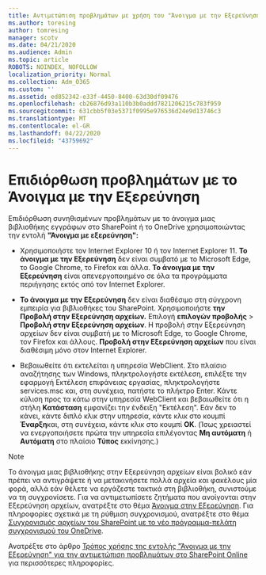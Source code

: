 ```yaml
---
title: Αντιμετώπιση προβλημάτων με χρήση του "Άνοιγμα με την Εξερεύνηση"
ms.author: toresing
author: tomresing
manager: scotv
ms.date: 04/21/2020
ms.audience: Admin
ms.topic: article
ROBOTS: NOINDEX, NOFOLLOW
localization_priority: Normal
ms.collection: Adm_O365
ms.custom: ''
ms.assetid: ed852342-e33f-4450-8400-63d30df09476
ms.openlocfilehash: cb26876d93a110b3b0addd7821206215c783f959
ms.sourcegitcommit: 631cbb5f03e5371f0995e976536d24e9d13746c3
ms.translationtype: MT
ms.contentlocale: el-GR
ms.lasthandoff: 04/22/2020
ms.locfileid: "43759692"
---
```

# <a name="fix-problems-with-open-with-explorer"></a>Επιδιόρθωση προβλημάτων με το Άνοιγμα με την Εξερεύνηση

Επιδιόρθωση συνηθισμένων προβλημάτων με το άνοιγμα μιας βιβλιοθήκης εγγράφων στο SharePoint ή το OneDrive χρησιμοποιώντας την εντολή **"Άνοιγμα με εξερεύνηση":** 
  
- Χρησιμοποιήστε τον Internet Explorer 10 ή τον Internet Explorer 11. **Το άνοιγμα με την Εξερεύνηση** δεν είναι συμβατό με το Microsoft Edge, το Google Chrome, το Firefox και άλλα. **Το άνοιγμα με την Εξερεύνηση** είναι απενεργοποιημένο σε όλα τα προγράμματα περιήγησης εκτός από τον Internet Explorer. 
    
- **Το άνοιγμα με την Εξερεύνηση** δεν είναι διαθέσιμο στη σύγχρονη εμπειρία για βιβλιοθήκες του SharePoint. Χρησιμοποιήστε **την Προβολή στην Εξερεύνηση αρχείων.** Επιλογή **επιλογών προβολής** \> **Προβολή στην Εξερεύνηση αρχείων**. Η προβολή στην Εξερεύνηση αρχείων δεν είναι συμβατή με το Microsoft Edge, το Google Chrome, τον Firefox και άλλους. **Προβολή στην Εξερεύνηση αρχείων** που είναι διαθέσιμη μόνο στον Internet Explorer. 
    
- Βεβαιωθείτε ότι εκτελείται η υπηρεσία WebClient. Στο πλαίσιο αναζήτησης των Windows, πληκτρολογήστε εκτέλεση, επιλέξτε την εφαρμογή Εκτέλεση επιφάνειας εργασίας, πληκτρολογήστε services.msc και, στη συνέχεια, πατήστε το πλήκτρο Enter. Κάντε κύλιση προς τα κάτω στην υπηρεσία WebClient και βεβαιωθείτε ότι η στήλη **Κατάσταση** εμφανίζει την ένδειξη "Εκτέλεση". Εάν δεν το κάνει, κάντε διπλό κλικ στην υπηρεσία, κάντε κλικ στο κουμπί **Έναρξη**και, στη συνέχεια, κάντε κλικ στο κουμπί **OK**. (Ίσως χρειαστεί να ενεργοποιήσετε πρώτα την υπηρεσία επιλέγοντας **Μη αυτόματη** ή **Αυτόματη** στο πλαίσιο **Τύπος** εκκίνησης.) 
    
> [!NOTE]
> Το άνοιγμα μιας βιβλιοθήκης στην Εξερεύνηση αρχείων είναι βολικό εάν πρέπει να αντιγράψετε ή να μετακινήσετε πολλά αρχεία και φακέλους μία φορά, αλλά εάν θέλετε να εργάζεστε τακτικά στη βιβλιοθήκη, συνιστούμε να τη συγχρονίσετε. Για να αντιμετωπίσετε ζητήματα που ανοίγονται στην Εξερεύνηση αρχείων, ανατρέξτε στο θέμα [Άνοιγμα στην Εξερεύνηση](https://go.microsoft.com/fwlink/?linkid=871665). Για πληροφορίες σχετικά με τη ρύθμιση συγχρονισμού, ανατρέξτε στο θέμα [Συγχρονισμός αρχείων του SharePoint με το νέο πρόγραμμα-πελάτη συγχρονισμού του OneDrive](https://go.microsoft.com/fwlink/?linkid=871666).
  
Ανατρέξτε στο άρθρο [Τρόπος χρήσης της εντολής "Άνοιγμα με την Εξερεύνηση" για την αντιμετώπιση προβλημάτων στο SharePoint Online](https://docs.microsoft.com/sharepoint/support/lists-and-libraries/troubleshoot-issues-using-open-with-explorer) για περισσότερες πληροφορίες. 
  

